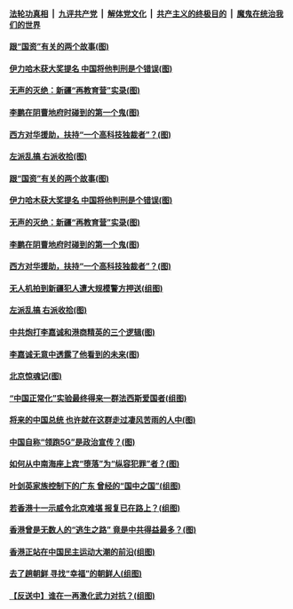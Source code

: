 ####  [法轮功真相](../../../../basic/blob/master/README.md?t=09232052) &nbsp;|&nbsp; [九评共产党](../../../../9ping.md/blob/master/README.md?t=09232052) &nbsp;|&nbsp; [解体党文化](../../../../jtdwh.md/blob/master/README.md?t=09232052)  &nbsp;|&nbsp; [共产主义的终极目的](../../../../gczydzjmd.md/blob/master/README.md?t=09232052) &nbsp;|&nbsp; [魔鬼在统治我们的世界](../../../../mgztzwmdsj.md/blob/master/README.md?t=09232052) 

#### [跟“国资”有关的两个故事(图)](../pages/p4/908201.md?t=09232052) 

#### [伊力哈木获大奖提名 中国将他判刑是个错误(图)](../pages/p4/908195.md?t=09232052) 

#### [无声的灭绝：新疆“再教育营”实录(图)](../pages/p4/908199.md?t=09232052) 

#### [李鹏在阴曹地府时碰到的第一个鬼(图)](../pages/p4/908193.md?t=09232052) 

#### [西方对华援助，扶持“一个高科技独裁者”？(图)](../pages/p4/908187.md?t=09232052) 

#### [左派乱搞 右派收拾(图)](../pages/p4/908057.md?t=09232052) 

#### [跟“国资”有关的两个故事(图)](../pages/p4/908201.md?t=09232052) 

#### [伊力哈木获大奖提名 中国将他判刑是个错误(图)](../pages/p4/908195.md?t=09232052) 

#### [无声的灭绝：新疆“再教育营”实录(图)](../pages/p4/908199.md?t=09232052) 

#### [李鹏在阴曹地府时碰到的第一个鬼(图)](../pages/p4/908193.md?t=09232052) 

#### [西方对华援助，扶持“一个高科技独裁者”？(图)](../pages/p4/908187.md?t=09232052) 

#### [无人机拍到新疆犯人遭大规模警方押送(组图)](../pages/p4/908190.md?t=09232052) 

#### [左派乱搞 右派收拾(图)](../pages/p4/908057.md?t=09232052) 

#### [中共炮打李嘉诚和港商精英的三个逻辑(图)](../pages/p4/908052.md?t=09232052) 

#### [李嘉诚无意中透露了他看到的未来(图)](../pages/p4/908108.md?t=09232052) 

#### [北京惊魂记(图)](../pages/p4/908019.md?t=09232052) 

#### [“中国正常化”实验最终得来一群法西斯爱国者(组图)](../pages/p4/908063.md?t=09232052) 

#### [将来的中国总统 也许就在这群走过凄风苦雨的人中(图)](../pages/p4/908036.md?t=09232052) 

#### [中国自称“领跑5G”是政治宣传？(图)](../pages/p4/908031.md?t=09232052) 

#### [如何从中南海座上宾“堕落”为“纵容犯罪”者？(图)](../pages/p4/908024.md?t=09232052) 

#### [叶剑英家族控制下的广东 曾经的“国中之国”(组图)](../pages/p4/908021.md?t=09232052) 

#### [若香港十一示威令北京难堪 报复已在路上？(组图)](../pages/p4/908015.md?t=09232052) 

#### [香港曾是无数人的“逃生之路” 竟是中共得益最多？(图)](../pages/p4/908017.md?t=09232052) 

#### [香港正站在中国民主运动大潮的前沿(组图)](../pages/p4/907895.md?t=09232052) 

#### [去了趟朝鲜 寻找“幸福”的朝鲜人(组图)](../pages/p4/907939.md?t=09232052) 

#### [【反送中】谁在一再激化武力对抗？(组图)](../pages/p4/907935.md?t=09232052) 

